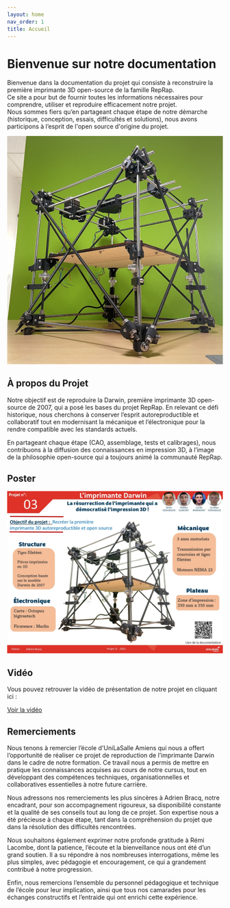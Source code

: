 ```yaml
---
layout: home
nav_order: 1
title: Accueil
---
```


# Bienvenue sur notre documentation

Bienvenue dans la documentation du projet qui consiste à reconstruire la première imprimante 3D open-source de la famille RepRap.  
Ce site a pour but de fournir toutes les informations nécessaires pour comprendre, utiliser et reproduire efficacement notre projet.  
Nous sommes fiers qu’en partageant chaque étape de notre démarche (historique, conception, essais, difficultés et solutions), nous avons participons à l’esprit de l'open source d'origine du projet.

<p align="center">
  <img src="images/notre_darwin.JPG" alt="Imprimante 3D Darwin" width="600">
</p>

## À propos du Projet

Notre objectif est de reproduire la Darwin, première imprimante 3D open-source de 2007, qui a posé les bases du projet RepRap. En relevant ce défi historique, nous cherchons à conserver l’esprit autoreproductible et collaboratif tout en modernisant la mécanique et l’électronique pour la rendre compatible avec les standards actuels.

En partageant chaque étape (CAO, assemblage, tests et calibrages), nous contribuons à la diffusion des connaissances en impression 3D, à l’image de la philosophie open-source qui a toujours animé la communauté RepRap.  

## Poster

![Poster projet](images/poster_darwin.jpg)

## Vidéo

Vous pouvez retrouver la vidéo de présentation de notre projet en cliquant ici :

[Voir la vidéo](https://youtube.com/shorts/6nFDiHbBPig?si=J24U8QqtGgtm-Lb4)

## Remerciements

Nous tenons à remercier l’école d'UniLaSalle Amiens qui nous a offert l’opportunité de réaliser ce projet de reproduction de l’imprimante Darwin dans le cadre de notre formation. Ce travail nous a permis de mettre en pratique les connaissances acquises au cours de notre cursus, tout en développant des compétences techniques, organisationnelles et collaboratives essentielles à notre future carrière.

Nous adressons nos remerciements les plus sincères à Adrien Bracq, notre encadrant, pour son accompagnement rigoureux, sa disponibilité constante et la qualité de ses conseils tout au long de ce projet. Son expertise nous a été précieuse à chaque étape, tant dans la compréhension du projet que dans la résolution des difficultés rencontrées.

Nous souhaitons également exprimer notre profonde gratitude à Rémi Lacombe, dont la patience, l’écoute et la bienveillance nous ont été d’un grand soutien. Il a su répondre à nos nombreuses interrogations, même les plus simples, avec pédagogie et encouragement, ce qui a grandement contribué à notre progression.

Enfin, nous remercions l’ensemble du personnel pédagogique et technique de l’école pour leur implication, ainsi que tous nos camarades pour les échanges constructifs et l’entraide qui ont enrichi cette expérience.
